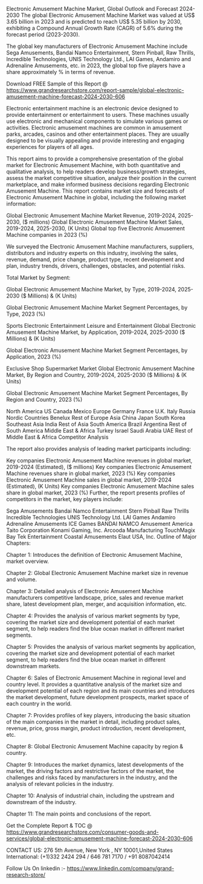Electronic Amusement Machine Market, Global Outlook and Forecast 2024-2030
The global Electronic Amusement Machine Market was valued at US$ 3.65 billion in 2023 and is predicted to reach US$ 5.35 billion by 2030, exhibiting a Compound Annual Growth Rate (CAGR) of 5.6% during the forecast period (2023-2030).

The global key manufacturers of Electronic Amusement Machine include Sega Amusements, Bandai Namco Entertainment, Stern Pinball, Raw Thrills, Incredible Technologies, UNIS Technology Ltd., LAI Games, Andamiro and Adrenaline Amusements, etc. in 2023, the global top five players have a share approximately % in terms of revenue.

Download FREE Sample of this Report @ https://www.grandresearchstore.com/report-sample/global-electronic-amusement-machine-forecast-2024-2030-606

Electronic entertainment machine is an electronic device designed to provide entertainment or entertainment to users. These machines usually use electronic and mechanical components to simulate various games or activities. Electronic amusement machines are common in amusement parks, arcades, casinos and other entertainment places. They are usually designed to be visually appealing and provide interesting and engaging experiences for players of all ages.

This report aims to provide a comprehensive presentation of the global market for Electronic Amusement Machine, with both quantitative and qualitative analysis, to help readers develop business/growth strategies, assess the market competitive situation, analyze their position in the current marketplace, and make informed business decisions regarding Electronic Amusement Machine. This report contains market size and forecasts of Electronic Amusement Machine in global, including the following market information:

Global Electronic Amusement Machine Market Revenue, 2019-2024, 2025-2030, ($ millions)
Global Electronic Amusement Machine Market Sales, 2019-2024, 2025-2030, (K Units)
Global top five Electronic Amusement Machine companies in 2023 (%)

We surveyed the Electronic Amusement Machine manufacturers, suppliers, distributors and industry experts on this industry, involving the sales, revenue, demand, price change, product type, recent development and plan, industry trends, drivers, challenges, obstacles, and potential risks.

Total Market by Segment:

Global Electronic Amusement Machine Market, by Type, 2019-2024, 2025-2030 ($ Millions) & (K Units)

Global Electronic Amusement Machine Market Segment Percentages, by Type, 2023 (%)

Sports
Electronic Entertainment
Leisure and Entertainment
Global Electronic Amusement Machine Market, by Application, 2019-2024, 2025-2030 ($ Millions) & (K Units)

Global Electronic Amusement Machine Market Segment Percentages, by Application, 2023 (%)

Exclusive Shop
Supermarket
Market
Global Electronic Amusement Machine Market, By Region and Country, 2019-2024, 2025-2030 ($ Millions) & (K Units)

Global Electronic Amusement Machine Market Segment Percentages, By Region and Country, 2023 (%)

North America
US
Canada
Mexico
Europe
Germany
France
U.K.
Italy
Russia
Nordic Countries
Benelux
Rest of Europe
Asia
China
Japan
South Korea
Southeast Asia
India
Rest of Asia
South America
Brazil
Argentina
Rest of South America
Middle East & Africa
Turkey
Israel
Saudi Arabia
UAE
Rest of Middle East & Africa
Competitor Analysis

The report also provides analysis of leading market participants including:

Key companies Electronic Amusement Machine revenues in global market, 2019-2024 (Estimated), ($ millions)
Key companies Electronic Amusement Machine revenues share in global market, 2023 (%)
Key companies Electronic Amusement Machine sales in global market, 2019-2024 (Estimated), (K Units)
Key companies Electronic Amusement Machine sales share in global market, 2023 (%)
Further, the report presents profiles of competitors in the market, key players include:

Sega Amusements
Bandai Namco Entertainment
Stern Pinball
Raw Thrills
Incredible Technologies
UNIS Technology Ltd.
LAI Games
Andamiro
Adrenaline Amusements
ICE Games
BANDAI NAMCO Amusement America
Taito Corporation
Konami Gaming, Inc.
Arcooda Manufacturing
TouchMagix
Bay Tek Entertainment
Coastal Amusements
Elaut USA, Inc.
Outline of Major Chapters:

Chapter 1: Introduces the definition of Electronic Amusement Machine, market overview.

Chapter 2: Global Electronic Amusement Machine market size in revenue and volume.

Chapter 3: Detailed analysis of Electronic Amusement Machine manufacturers competitive landscape, price, sales and revenue market share, latest development plan, merger, and acquisition information, etc.

Chapter 4: Provides the analysis of various market segments by type, covering the market size and development potential of each market segment, to help readers find the blue ocean market in different market segments.

Chapter 5: Provides the analysis of various market segments by application, covering the market size and development potential of each market segment, to help readers find the blue ocean market in different downstream markets.

Chapter 6: Sales of Electronic Amusement Machine in regional level and country level. It provides a quantitative analysis of the market size and development potential of each region and its main countries and introduces the market development, future development prospects, market space of each country in the world.

Chapter 7: Provides profiles of key players, introducing the basic situation of the main companies in the market in detail, including product sales, revenue, price, gross margin, product introduction, recent development, etc.

Chapter 8: Global Electronic Amusement Machine capacity by region & country.

Chapter 9: Introduces the market dynamics, latest developments of the market, the driving factors and restrictive factors of the market, the challenges and risks faced by manufacturers in the industry, and the analysis of relevant policies in the industry.

Chapter 10: Analysis of industrial chain, including the upstream and downstream of the industry.

Chapter 11: The main points and conclusions of the report.

Get the Complete Report & TOC @ https://www.grandresearchstore.com/consumer-goods-and-services/global-electronic-amusement-machine-forecast-2024-2030-606

CONTACT US:
276 5th Avenue, New York , NY 10001,United States
International: (+1)332 2424 294 / 646 781 7170 / +91 8087042414

Follow Us On linkedin :- https://www.linkedin.com/company/grand-research-store/
